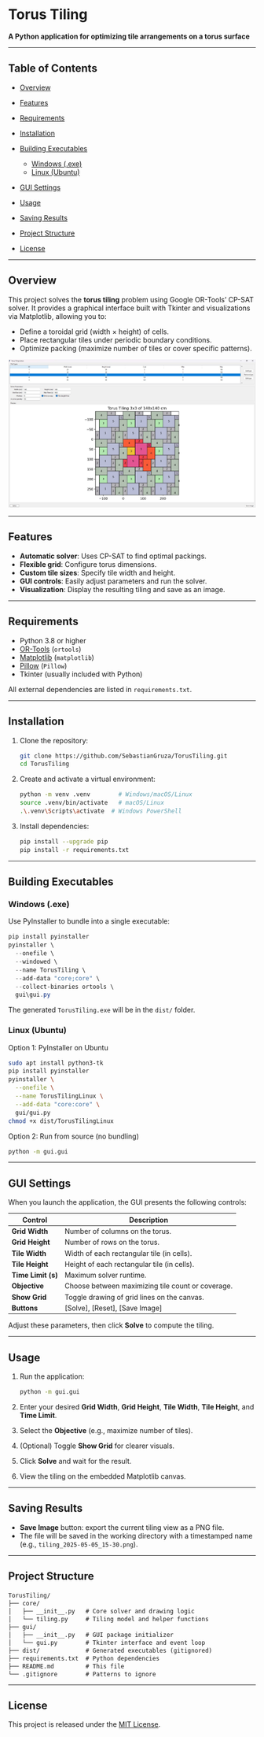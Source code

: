 # Torus Tiling

**A Python application for optimizing tile arrangements on a torus surface**

---

## Table of Contents

* [Overview](#overview)
* [Features](#features)
* [Requirements](#requirements)
* [Installation](#installation)
* [Building Executables](#building-executables)

  * [Windows (.exe)](#windows-exe)
  * [Linux (Ubuntu)](#linux-ubuntu)
* [GUI Settings](#gui-settings)
* [Usage](#usage)
* [Saving Results](#saving-results)
* [Project Structure](#project-structure)
* [License](#license)

---

## Overview

This project solves the **torus tiling** problem using Google OR-Tools’ CP-SAT solver. It provides a graphical interface built with Tkinter and visualizations via Matplotlib, allowing you to:

* Define a toroidal grid (width × height) of cells.
* Place rectangular tiles under periodic boundary conditions.
* Optimize packing (maximize number of tiles or cover specific patterns).

![Screenshot TorusTiling](images/Screenshot.jpg)


---

## Features

* **Automatic solver**: Uses CP-SAT to find optimal packings.
* **Flexible grid**: Configure torus dimensions.
* **Custom tile sizes**: Specify tile width and height.
* **GUI controls**: Easily adjust parameters and run the solver.
* **Visualization**: Display the resulting tiling and save as an image.

---

## Requirements

* Python 3.8 or higher
* [OR-Tools](https://developers.google.com/optimization) (`ortools`)
* [Matplotlib](https://matplotlib.org/) (`matplotlib`)
* [Pillow](https://python-pillow.org/) (`Pillow`)
* Tkinter (usually included with Python)

All external dependencies are listed in `requirements.txt`.

---

## Installation

1. Clone the repository:

   ```bash
   git clone https://github.com/SebastianGruza/TorusTiling.git
   cd TorusTiling
   ```
2. Create and activate a virtual environment:

   ```bash
   python -m venv .venv        # Windows/macOS/Linux
   source .venv/bin/activate   # macOS/Linux
   .\.venv\Scripts\activate  # Windows PowerShell
   ```
3. Install dependencies:

   ```bash
   pip install --upgrade pip
   pip install -r requirements.txt
   ```

---

## Building Executables

### Windows (.exe)

Use PyInstaller to bundle into a single executable:

```powershell
pip install pyinstaller
pyinstaller \
  --onefile \
  --windowed \
  --name TorusTiling \
  --add-data "core;core" \
  --collect-binaries ortools \
  gui\gui.py
```

The generated `TorusTiling.exe` will be in the `dist/` folder.

### Linux (Ubuntu)

Option 1: PyInstaller on Ubuntu

```bash
sudo apt install python3-tk
pip install pyinstaller
pyinstaller \
  --onefile \
  --name TorusTilingLinux \
  --add-data "core:core" \
  gui/gui.py
chmod +x dist/TorusTilingLinux
```

Option 2: Run from source (no bundling)

```bash
python -m gui.gui
```

---

## GUI Settings

When you launch the application, the GUI presents the following controls:

| Control            | Description                                       |
| ------------------ | ------------------------------------------------- |
| **Grid Width**     | Number of columns on the torus.                   |
| **Grid Height**    | Number of rows on the torus.                      |
| **Tile Width**     | Width of each rectangular tile (in cells).        |
| **Tile Height**    | Height of each rectangular tile (in cells).       |
| **Time Limit (s)** | Maximum solver runtime.                           |
| **Objective**      | Choose between maximizing tile count or coverage. |
| **Show Grid**      | Toggle drawing of grid lines on the canvas.       |
| **Buttons**        | \[Solve], \[Reset], \[Save Image]                 |

Adjust these parameters, then click **Solve** to compute the tiling.

---

## Usage

1. Run the application:

   ```bash
   python -m gui.gui
   ```
2. Enter your desired **Grid Width**, **Grid Height**, **Tile Width**, **Tile Height**, and **Time Limit**.
3. Select the **Objective** (e.g., maximize number of tiles).
4. (Optional) Toggle **Show Grid** for clearer visuals.
5. Click **Solve** and wait for the result.
6. View the tiling on the embedded Matplotlib canvas.

---

## Saving Results

* **Save Image** button: export the current tiling view as a PNG file.
* The file will be saved in the working directory with a timestamped name (e.g., `tiling_2025-05-05_15-30.png`).

---

## Project Structure

```
TorusTiling/
├── core/
│   ├── __init__.py   # Core solver and drawing logic
│   └── tiling.py     # Tiling model and helper functions
├── gui/
│   ├── __init__.py   # GUI package initializer
│   └── gui.py        # Tkinter interface and event loop
├── dist/             # Generated executables (gitignored)
├── requirements.txt  # Python dependencies
├── README.md         # This file
└── .gitignore        # Patterns to ignore
```

---

## License

This project is released under the [MIT License](LICENSE).
